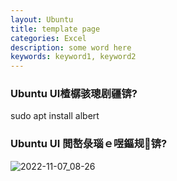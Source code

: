 ```yaml
---
layout: Ubuntu
title: template page
categories: Excel
description: some word here
keywords: keyword1, keyword2
---
```




### Ubuntu UI楂樼骇璁剧疆锛?

sudo apt install albert



### Ubuntu UI 閲嶅彔瑙ｅ喅鏂规锛?

![2022-11-07_08-26](../../../Share/2022-11-07_08-26.png)